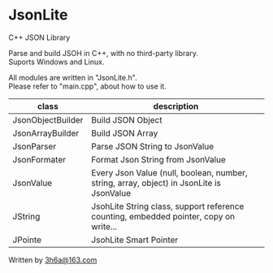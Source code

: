 # JsonLite
C++ JSON Library  
  
Parse and build JSOH in C++, with no third-party library.  
Suports Windows and Linux.  
  
All modules are written in "JsonLite.h".  
Please refer to "main.cpp", about how to use it.  
  
|class|description|
|---|---|
|JsonObjectBuilder|Build JSON Object|
|JsonArrayBuilder|Build JSON Array|
|JsonParser|Parse JSON String to JsonValue|
|JsonFormater|Format Json String from JsonValue|
|JsonValue|Every Json Value (null, boolean, number, string, array, object) in JsonLite is JsonValue|
|JString|JsohLite String class, support reference counting, embedded pointer, copy on write...|
|JPointe|JsohLite Smart Pointer|
  
Written by 3h6a@163.com
